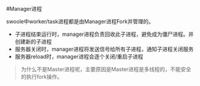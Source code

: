 #Manager进程

swoole中worker/task进程都是由Manager进程Fork并管理的。

* 子进程结束运行时，manager进程负责回收此子进程，避免成为僵尸进程。并创建新的子进程 
* 服务器关闭时，manager进程将发送信号给所有子进程，通知子进程关闭服务
* 服务器reload时，manager进程会逐个关闭/重启子进程

> 为什么不是Master进程呢，主要原因是Master进程是多线程的，不能安全的执行fork操作。